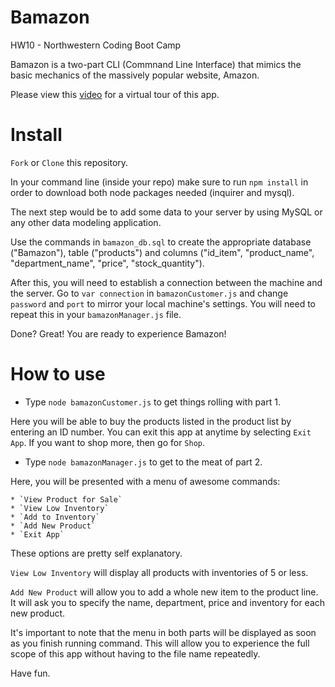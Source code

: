 # Bamazon

HW10 - Northwestern Coding Boot Camp 

Bamazon is a two-part CLI (Commnand Line Interface) that mimics the basic mechanics of the massively popular website, Amazon. 

Please view this [video](https://vimeo.com/199404266) for a virtual tour of this app. 

# Install

`Fork` or `Clone` this repository. 

In your command line (inside your repo) make sure to run `npm install` in order to download both node packages needed (inquirer and mysql). 

The next step would be to add some data to your server by using MySQL or any other data modeling application. 

Use the commands in `bamazon_db.sql` to create the appropriate database ("Bamazon"), table ("products") and columns ("id_item", "product_name", "department_name", "price", "stock_quantity"). 

After this, you will need to establish a connection between the machine and the server. Go to `var connection` in `bamazonCustomer.js` and change `password` and `port` to mirror your local machine's settings. You will need to repeat this in your `bamazonManager.js` file. 

Done? Great! You are ready to experience Bamazon!

# How to use 

* Type `node bamazonCustomer.js` to get things rolling with part 1. 

Here you will be able to buy the products listed in the product list by entering an ID number.
You can exit this app at anytime by selecting `Exit App`. If you want to shop more, then go for `Shop`.

* Type `node bamazonManager.js` to get to the meat of part 2.

Here, you will be presented with a menu of awesome commands: 

	* `View Product for Sale`
	* `View Low Inventory`
	* `Add to Inventory`
	* `Add New Product`
	* `Exit App` 

These options are pretty self explanatory.

`View Low Inventory` will display all products with inventories of 5 or less.

`Add New Product` will allow you to add a whole new item to the product line. It will ask you to specify the name, department, price and inventory for each new product. 



It's important to note that the menu in both parts will be displayed as soon as you finish running command. This will allow you to experience the full scope of this app without having to the file name repeatedly. 

Have fun. 













